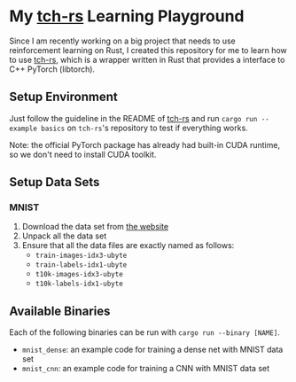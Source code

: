 # My [tch-rs](https://github.com/LaurentMazare/tch-rs) Learning Playground

Since I am recently working on a big project that needs to use reinforcement learning on Rust, I created this repository for me to learn how to use [tch-rs](https://github.com/LaurentMazare/tch-rs), which is a wrapper written in Rust that provides a interface to C++ PyTorch (libtorch).

## Setup Environment

Just follow the guideline in the README of [tch-rs](https://github.com/LaurentMazare/tch-rs) and run `cargo run --example basics` on `tch-rs`'s repository to test if everything works.

Note: the official PyTorch package has already had built-in CUDA runtime, so we don't need to install CUDA toolkit.

## Setup Data Sets

### MNIST

1. Download the data set from [the website](http://yann.lecun.com/exdb/mnist/)
2. Unpack all the data set
3. Ensure that all the data files are exactly named as follows:
    - `train-images-idx3-ubyte`
    - `train-labels-idx1-ubyte`
    - `t10k-images-idx3-ubyte`
    - `t10k-labels-idx1-ubyte`

## Available Binaries

Each of the following binaries can be run with `cargo run --binary [NAME]`.

- `mnist_dense`: an example code for training a dense net with MNIST data set
- `mnist_cnn`: an example code for training a CNN with MNIST data set
